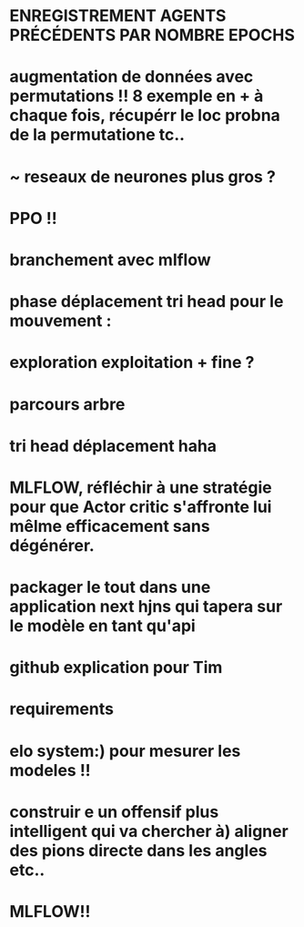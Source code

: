 # ENREGISTREMENT AGENTS PRÉCÉDENTS PAR NOMBRE EPOCHS
# augmentation de données avec permutations !! 8 exemple en + à chaque fois, récupérr le loc probna de  la permutatione tc..
# ~ reseaux de neurones plus gros ?
# PPO !!
# branchement avec mlflow
# phase déplacement  tri head pour le mouvement  :
# exploration exploitation + fine ?
# parcours arbre
# tri head déplacement haha
# MLFLOW, réfléchir à une stratégie pour que Actor critic s'affronte lui mêlme efficacement sans dégénérer.
# packager le tout dans une application next hjns qui tapera sur le modèle en tant qu'api
# github explication pour Tim
# requirements
# elo system:) pour mesurer les modeles !!
# construir e un offensif plus intelligent qui va chercher à) aligner des pions  directe dans  les angles etc..
# MLFLOW!!